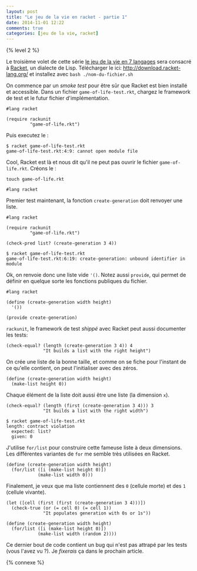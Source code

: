 ```yaml
---
layout: post
title: "Le jeu de la vie en racket - partie 1"
date: 2014-11-01 12:22
comments: true
categories: [jeu de la vie, racket]
---
```


{% level 2 %}

Le troisième volet de cette série [le jeu de la vie en 7 langages](http://lkdjiin.github.io/blog/2014/10/08/le-jeu-de-la-vie-dans-sept-langages-differents/)
sera consacré à [Racket](http://racket-lang.org/), un dialecte de Lisp.
Télécharger le ici: http://download.racket-lang.org/
et installez avec `bash ./nom-du-fichier.sh`

<!-- more -->

On commence par un *smoke test* pour être sûr que Racket est bien installé et
accessible. Dans un fichier `game-of-life-test.rkt`, chargez le framework de
test et le futur fichier d'implémentation.

``` racket game-of-life-test.rkt
#lang racket

(require rackunit
         "game-of-life.rkt")
```

Puis executez le :

    $ racket game-of-life-test.rkt
    game-of-life-test.rkt:4:9: cannot open module file

Cool, Racket est là et nous dit qu'il ne peut pas ouvrir le fichier
`game-of-life.rkt`. Créons le :

    touch game-of-life.rkt

``` racket game-of-life.rkt
#lang racket
```

Premier test maintenant, la fonction `create-generation` doit renvoyer une
liste.

``` racket game-of-life-test.rkt
#lang racket

(require rackunit
         "game-of-life.rkt")

(check-pred list? (create-generation 3 4))
```

    $ racket game-of-life-test.rkt 
    game-of-life-test.rkt:6:19: create-generation: unbound identifier in module

Ok, on renvoie donc une liste vide `'()`. Notez aussi `provide`, qui permet de
définir en quelque sorte les fonctions publiques du fichier.

``` racket game-of-life.rkt
#lang racket

(define (create-generation width height)
  '())

(provide create-generation)
```

`rackunit`, le framework de test *shippé* avec Racket peut aussi documenter
les tests:

``` racket game-of-life-test.rkt
(check-equal? (length (create-generation 3 4)) 4
              "It builds a list with the right height")
```

On crée une liste de la bonne taille, et comme on se fiche pour l'instant de ce
qu'elle contient, on peut l'initialiser avec des zéros.

``` racket game-of-life.rkt
(define (create-generation width height)
  (make-list height 0))
```

Chaque élément de la liste doit aussi être une liste (la dimension `x`).

``` racket game-of-life-test.rkt
(check-equal? (length (first (create-generation 3 4))) 3
              "It builds a list with the right width")
```

    $ racket game-of-life-test.rkt 
    length: contract violation
      expected: list?
      given: 0

J'utilise `for/list` pour construire cette fameuse liste à deux dimensions. Les
différentes variantes de `for` me semble très utilisées en Racket.

``` racket game-of-life.rkt
(define (create-generation width height)
  (for/list ([i (make-list height 0)])
            (make-list width 0)))
```

Finalement, je veux que ma liste contiennent des `0` (cellule morte) et des
`1` (cellule vivante).

``` racket game-of-life-test.rkt
(let ([cell (first (first (create-generation 3 4)))])
  (check-true (or (= cell 0) (= cell 1))
              "It populates generation with 0s or 1s"))
```

``` racket game-of-life.rkt
(define (create-generation width height)
  (for/list ([i (make-list height 0)])
            (make-list width (random 2))))
```

Ce dernier bout de code contient un bug qui n'est pas attrapé par les
tests (vous l'avez vu ?). Je *fixerais* ça dans le prochain article.

<script id='fb33k8u'>(function(i){var f,s=document.getElementById(i);f=document.createElement('iframe');f.src='//api.flattr.com/button/view/?uid=lkdjiin&url='+encodeURIComponent(document.URL);f.title='Flattr';f.height=62;f.width=55;f.style.borderWidth=0;s.parentNode.insertBefore(f,s);})('fb33k8u');</script>

{% connexe %}

